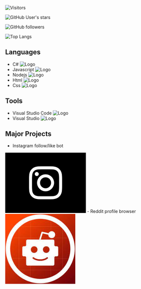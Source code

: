 ![Visitors](https://visitor-badge.laobi.icu/badge?page_id=TigranHar)
    
![GitHub User's stars](https://img.shields.io/github/stars/TigranHar?style=social)
    
![GitHub followers](https://img.shields.io/github/followers/TigranHar?style=social)
    
![Top Langs](https://github-readme-stats.vercel.app/api/top-langs/?username=TigranHar&layout=default)

## **Languages**
- C# <img src="https://www.avenga.com/wp-content/uploads/2020/11/C-Sharp.png" alt="Logo" width="35" height="20">
- Javascript <img src="http://www.acadecap.org/wp-content/uploads/2016/07/Javascript.png" alt="Logo" width="35" height="20">
- Nodejs  <img src="https://upload.wikimedia.org/wikipedia/commons/thumb/d/d9/Node.js_logo.svg/590px-Node.js_logo.svg.png" alt="Logo" width="30" height="20">
- Html <img src="https://upload.wikimedia.org/wikipedia/commons/thumb/6/61/HTML5_logo_and_wordmark.svg/1024px-HTML5_logo_and_wordmark.svg.png" alt="Logo" width="22" height="20">
- Css <img src="https://upload.wikimedia.org/wikipedia/commons/thumb/d/d5/CSS3_logo_and_wordmark.svg/1200px-CSS3_logo_and_wordmark.svg.png" alt="Logo" width="16" height="20">

## **Tools**
- Visual Studio Code <img src="https://upload.wikimedia.org/wikipedia/commons/thumb/9/9a/Visual_Studio_Code_1.35_icon.svg/1200px-Visual_Studio_Code_1.35_icon.svg.png" alt="Logo" width="18" height="20">
- Visual Studio <img src="https://1000logos.net/wp-content/uploads/2020/08/Visual-Studio-Logo.png" alt="Logo" width="30" height="20">

## **Major Projects**
- Instagram follow/like bot
<img src="instagram_dark.png" alt="Logo" width="259" height="194">
- Reddit profile browser
<img src="redditbot.png" alt="Logo" width="225" height="225">
